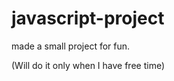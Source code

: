 # javascript-project
<p>made a small project for fun. </p>
<p>(Will do it only when I have free time)</p>
